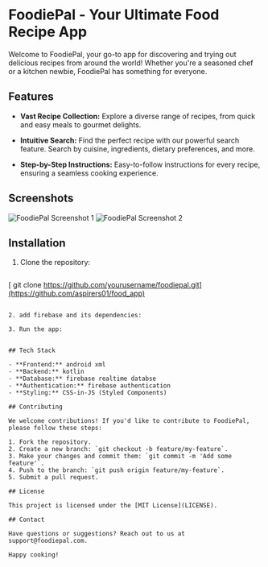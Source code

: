 
# FoodiePal - Your Ultimate Food Recipe App

Welcome to FoodiePal, your go-to app for discovering and trying out delicious recipes from around the world! Whether you're a seasoned chef or a kitchen newbie, FoodiePal has something for everyone.

## Features

- **Vast Recipe Collection:** Explore a diverse range of recipes, from quick and easy meals to gourmet delights.

- **Intuitive Search:** Find the perfect recipe with our powerful search feature. Search by cuisine, ingredients, dietary preferences, and more.

- **Step-by-Step Instructions:** Easy-to-follow instructions for every recipe, ensuring a seamless cooking experience.


## Screenshots

![FoodiePal Screenshot 1](/screenshots/screenshot1.png)
![FoodiePal Screenshot 2](/screenshots/screenshot2.png)

## Installation

1. Clone the repository:
   ```bash
  [ git clone https://github.com/yourusername/foodiepal.git](https://github.com/aspirers01/food_app)
   ```

2. add firebase and its dependencies:

3. Run the app:
   

## Tech Stack

- **Frontend:** android xml
- **Backend:** kotlin 
- **Database:** firebase realtime databse
- **Authentication:** firebase authentication
- **Styling:** CSS-in-JS (Styled Components)

## Contributing

We welcome contributions! If you'd like to contribute to FoodiePal, please follow these steps:

1. Fork the repository.
2. Create a new branch: `git checkout -b feature/my-feature`.
3. Make your changes and commit them: `git commit -m 'Add some feature'`.
4. Push to the branch: `git push origin feature/my-feature`.
5. Submit a pull request.

## License

This project is licensed under the [MIT License](LICENSE).

## Contact

Have questions or suggestions? Reach out to us at support@foodiepal.com.

Happy cooking!
```

